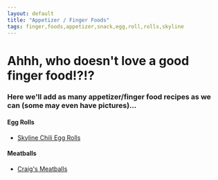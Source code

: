```yaml
---
layout: default
title: "Appetizer / Finger Foods"
tags: finger,foods,appetizer,snack,egg,roll,rolls,skyline
---
```

# Ahhh, who doesn't love a good finger food!?!?

### Here we'll add as many appetizer/finger food recipes as we can (some may even have pictures)...

#### Egg Rolls
* [Skyline Chili Egg Rolls]({{site.github.url}}/AppetizerFingerFoods/SkylineChiliEggRolls/index.html)

#### Meatballs
* [Craig's Meatballs]({{site.github.url}}/AppetizerFingerFoods/TheCraigsMeatballs/index.html)
